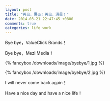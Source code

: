 ```yaml
---
layout: post
title: "再见，惠击；再见，满星！"
date: 2014-03-21 22:47:45 +0800
comments: true
categories: life work
---
```

Bye bye，ValueClick Brands！

Bye bye，Mezi Media！

<!-- more -->

{% fancybox /downloads/image/byebye/1.jpg %}

{% fancybox /downloads/image/byebye/2.jpg %}

I will never come back again！

Have a nice day and have a nice life！